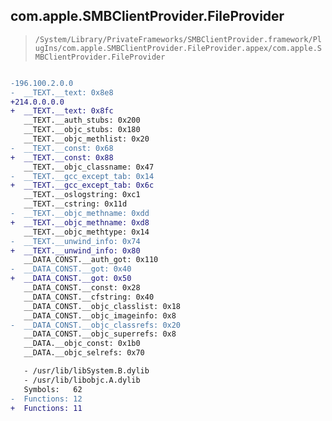 ## com.apple.SMBClientProvider.FileProvider

> `/System/Library/PrivateFrameworks/SMBClientProvider.framework/PlugIns/com.apple.SMBClientProvider.FileProvider.appex/com.apple.SMBClientProvider.FileProvider`

```diff

-196.100.2.0.0
-  __TEXT.__text: 0x8e8
+214.0.0.0.0
+  __TEXT.__text: 0x8fc
   __TEXT.__auth_stubs: 0x200
   __TEXT.__objc_stubs: 0x180
   __TEXT.__objc_methlist: 0x20
-  __TEXT.__const: 0x68
+  __TEXT.__const: 0x88
   __TEXT.__objc_classname: 0x47
-  __TEXT.__gcc_except_tab: 0x14
+  __TEXT.__gcc_except_tab: 0x6c
   __TEXT.__oslogstring: 0xc1
   __TEXT.__cstring: 0x11d
-  __TEXT.__objc_methname: 0xdd
+  __TEXT.__objc_methname: 0xd8
   __TEXT.__objc_methtype: 0x14
-  __TEXT.__unwind_info: 0x74
+  __TEXT.__unwind_info: 0x80
   __DATA_CONST.__auth_got: 0x110
-  __DATA_CONST.__got: 0x40
+  __DATA_CONST.__got: 0x50
   __DATA_CONST.__const: 0x28
   __DATA_CONST.__cfstring: 0x40
   __DATA_CONST.__objc_classlist: 0x18
   __DATA_CONST.__objc_imageinfo: 0x8
-  __DATA_CONST.__objc_classrefs: 0x20
   __DATA_CONST.__objc_superrefs: 0x8
   __DATA.__objc_const: 0x1b0
   __DATA.__objc_selrefs: 0x70

   - /usr/lib/libSystem.B.dylib
   - /usr/lib/libobjc.A.dylib
   Symbols:   62
-  Functions: 12
+  Functions: 11
 

```
